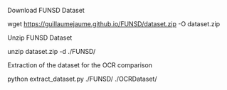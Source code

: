Download FUNSD Dataset

wget https://guillaumejaume.github.io/FUNSD/dataset.zip -O dataset.zip

Unzip FUNSD Dataset

unzip dataset.zip -d ./FUNSD/

Extraction of the dataset for the OCR comparison

python extract_dataset.py ./FUNSD/ ./OCRDataset/